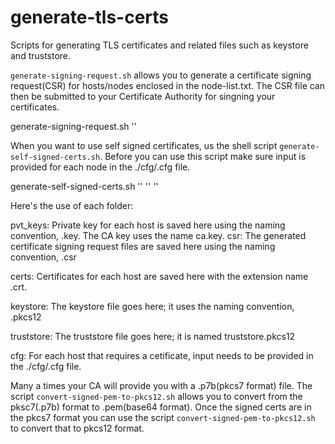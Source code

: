 # generate-tls-certs
Scripts for generating TLS certificates and related files such as keystore and truststore.


`generate-signing-request.sh` allows you to generate a certificate signing request(CSR) for hosts/nodes enclosed in the node-list.txt. The CSR file can then be submitted to your Certificate Authority for singning your certificates.

generate-signing-request.sh '<node list file>'

When you want to use self signed certificates, us the shell script `generate-self-signed-certs.sh`. Before you can use this script make sure input is provided for each node in the ./cfg/<Host FQDN Name>.cfg file.

generate-self-signed-certs.sh '<node list file>' '<keystore password>' '<truststore password>'

Here's the use of each folder:

pvt_keys: Private key for each host is saved here using the naming convention, <Host FQDN Name>.key. The CA key uses the name ca.key.
csr: The generated certificate signing request files are saved here using the naming convention, <Host FQDN Name>.csr

certs: Certificates for each host are saved here with the extension name .crt.

keystore: The keystore file goes here; it uses the naming convention, <Host FQDN Name>.pkcs12

truststore: The truststore file goes here; it is named truststore.pkcs12

cfg: For each host that requires a cetificate, input needs to be provided in the ./cfg/<Host FQDN Name>.cfg file.

Many a times your CA will provide you with a .p7b(pkcs7 format) file. The script `convert-signed-pem-to-pkcs12.sh` allows you to convert from the pksc7(.p7b) format to .pem(base64 format). Once the signed certs are in the pkcs7 format you can use the script `convert-signed-pem-to-pkcs12.sh` to convert that to pkcs12 format.











